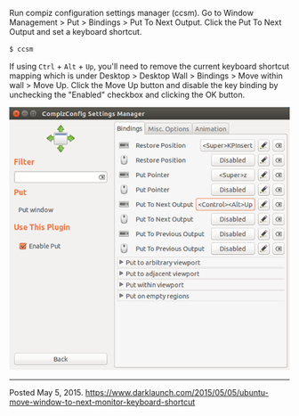 Run compiz configuration settings manager (ccsm). Go to Window Management > Put > Bindings > Put To Next Output. Click the Put To Next Output and set a keyboard shortcut.

```bash
$ ccsm
```

If using `Ctrl` + `Alt` + `Up`, you'll need to remove the current keyboard shortcut mapping which is under Desktop > Desktop Wall > Bindings > Move within wall > Move Up. Click the Move Up button and disable the key binding by unchecking the "Enabled" checkbox and clicking the OK button.

<img alt="" src="/img/uploads/2015-05/ubuntu-move-to-next-monitor.png" />

---

Posted May 5, 2015.
https://www.darklaunch.com/2015/05/05/ubuntu-move-window-to-next-monitor-keyboard-shortcut